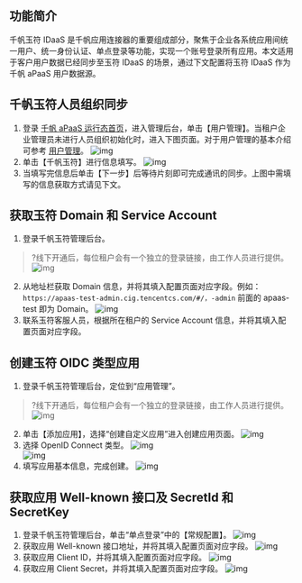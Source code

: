 ## 功能简介
千帆玉符 IDaaS 是千帆应用连接器的重要组成部分，聚焦于企业各系统应用间统一用户、统一身份认证、单点登录等功能，实现一个账号登录所有应用。本文适用于客户用户数据已经同步至玉符 IDaaS 的场景，通过下文配置将玉符 IDaaS 作为千帆 aPaaS 用户数据源。



## 千帆玉符人员组织同步
1. 登录 [千帆 aPaaS 运行态首页](https://apaas.cloud.tencent.com/)，进入管理后台，单击【用户管理】。当租户企业管理员未进行人员组织初始化时，进入下图页面。对于用户管理的基本介绍可参考 [用户管理](https://cloud.tencent.com/document/product/1365/57571)。
 ![img](https://main.qcloudimg.com/raw/7b770a45bb124318933d60dc93235153.png)        
2. 单击【千帆玉符】进行信息填写。
 ![img](https://main.qcloudimg.com/raw/f392e51c4229d10a2d6c0f5ee9f23510.png)        
3. 当填写完信息后单击【下一步】后等待片刻即可完成通讯的同步。上图中需填写的信息获取方式请见下文。



## **获取玉符 Domain 和 Service Account**
1. 登录千帆玉符管理后台。
>?线下开通后，每位租户会有一个独立的登录链接，由工作人员进行提供。
 ![img](https://main.qcloudimg.com/raw/b0f87e203eae9c066382b5b991eb6f2c.png)        
2. 从地址栏获取 Domain 信息，并将其填入配置页面对应字段。例如：`https://apaas-test-admin.cig.tencentcs.com/#/，-admin` 前面的 apaas-test 即为 Domain。
 ![img](https://main.qcloudimg.com/raw/3967e9a1a5eda7074e60e3789ab87141.png)        
3. 联系玉符客服人员，根据所在租户的 Service Account 信息，并将其填入配置页面对应字段。



## 创建玉符 OIDC 类型应用
1. 登录千帆玉符管理后台，定位到“应用管理”。
>?线下开通后，每位租户会有一个独立的登录链接，由工作人员进行提供。
 ![img](https://main.qcloudimg.com/raw/8c45332448720d66ff5f0b27e8c2f873.png)        
2. 单击【添加应用】，选择“创建自定义应用”进入创建应用页面。
  ![img](https://main.qcloudimg.com/raw/30aab6ad45ca7d22845c9c4051d4e7f3.png)        
3. 选择 OpenID Connect 类型。
 ![img](https://main.qcloudimg.com/raw/7f386e64d5510d93e8ee0bbb649a3f37.png)        
 ![img](https://main.qcloudimg.com/raw/180cfc2d4c1c65fb87fce8473aae5bae.png)        
4. 填写应用基本信息，完成创建。
![img](https://main.qcloudimg.com/raw/ece0269b197caf580828f0c90a3bb54f.png)        



## 获取应用 Well-known 接口及 SecretId 和 SecretKey
1. 登录千帆玉符管理后台，单击“单点登录”中的【常规配置】。
  ![img](https://main.qcloudimg.com/raw/9588683fe4df33e40143dc89600d3d3a.png)        
2. 获取应用 Well-known 接口地址，并将其填入配置页面对应字段。
  ![img](https://main.qcloudimg.com/raw/9295231ae223238991f42272ebb2e54a.png)        
3. 获取应用 Client ID，并将其填入配置页面对应字段。
![img](https://main.qcloudimg.com/raw/35a71e1dda3d336200f30d282152ef4c.png)        
4. 获取应用 Client Secret，并将其填入配置页面对应字段。
  ![img](https://main.qcloudimg.com/raw/552cfb50c7c931f4bfa377f6bd792923.png)        
